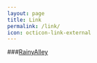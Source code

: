 ```yaml
---
layout: page
title: Link
permalink: /link/
icon: octicon-link-external
---
```


###[RainyAlley](http://blog.rainyalley.com/)
